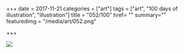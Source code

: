 +++
date = 2017-11-21
categories = ["art"]
tags = ["art", "100 days of illustration", "illustration"]
title = "052/100"
href= ""
summary=""
featuredimg = "/media/art/052.png"

+++

<img src="/media/art/052.png" />
